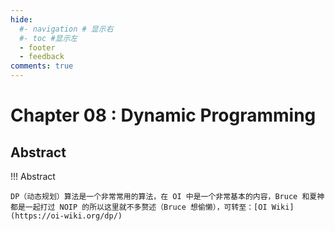 ```yaml
---
hide:
  #- navigation # 显示右
  #- toc #显示左
  - footer
  - feedback
comments: true
--- 
```


# Chapter 08 : Dynamic Programming

## Abstract

!!! Abstract

	DP（动态规划）算法是一个非常常用的算法，在 OI 中是一个非常基本的内容，Bruce 和夏神都是一起打过 NOIP 的所以这里就不多赘述（Bruce 想偷懒），可转至：[OI Wiki](https://oi-wiki.org/dp/)